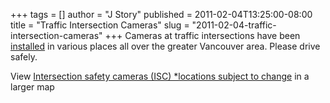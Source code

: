 +++
tags = []
author = "J Story"
published = 2011-02-04T13:25:00-08:00
title = "Traffic Intersection Cameras"
slug = "2011-02-04-traffic-intersection-cameras"
+++
Cameras at traffic intersections have been
[installed](http://maps.google.com/maps/ms?ie=UTF8&oe=UTF8&msa=0&msid=207242242807103787225.000494510b0891a4641f2&ll=49.216027,-122.92963&spn=0.081519,0.150032&z=13)
in various places all over the greater Vancouver area. Please drive
safely.  
  
  
  
View [Intersection safety cameras (ISC) \*locations subject to
change](http://maps.google.com/maps/ms?ie=UTF8&oe=UTF8&msa=0&msid=207242242807103787225.000494510b0891a4641f2&ll=51.177956,-122.132263&spn=5.464523,5.716701&source=embed)
in a larger map
